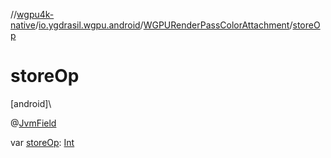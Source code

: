 //[wgpu4k-native](../../../index.md)/[io.ygdrasil.wgpu.android](../index.md)/[WGPURenderPassColorAttachment](index.md)/[storeOp](store-op.md)

# storeOp

[android]\

@[JvmField](https://kotlinlang.org/api/core/kotlin-stdlib/kotlin.jvm/-jvm-field/index.html)

var [storeOp](store-op.md): [Int](https://kotlinlang.org/api/core/kotlin-stdlib/kotlin/-int/index.html)
